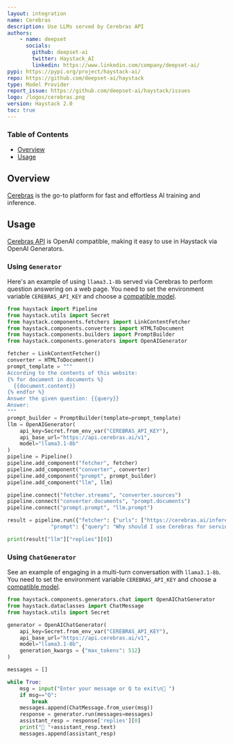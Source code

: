```yaml
---
layout: integration
name: Cerebras
description: Use LLMs served by Cerebras API
authors:
    - name: deepset
      socials:
        github: deepset-ai
        twitter: Haystack_AI
        linkedin: https://www.linkedin.com/company/deepset-ai/
pypi: https://pypi.org/project/haystack-ai/
repo: https://github.com/deepset-ai/haystack
type: Model Provider
report_issue: https://github.com/deepset-ai/haystack/issues
logo: /logos/cerebras.png
version: Haystack 2.0
toc: true
---
```


### **Table of Contents**

- [Overview](#overview)
- [Usage](#usage)

## Overview

[Cerebras](https://cerebras.ai/) is the go-to platform for fast and effortless AI training and inference.

## Usage

[Cerebras API](https://cerebras.ai/inference) is OpenAI compatible, making it easy to use in Haystack via OpenAI Generators.

### Using `Generator`

Here's an example of using `llama3.1-8b` served via Cerebras to perform question answering on a web page.
You need to set the environment variable `CEREBRAS_API_KEY` and choose a [compatible model](https://inference-docs.cerebras.ai/introduction).

```python
from haystack import Pipeline
from haystack.utils import Secret
from haystack.components.fetchers import LinkContentFetcher
from haystack.components.converters import HTMLToDocument
from haystack.components.builders import PromptBuilder
from haystack.components.generators import OpenAIGenerator

fetcher = LinkContentFetcher()
converter = HTMLToDocument()
prompt_template = """
According to the contents of this website:
{% for document in documents %}
  {{document.content}}
{% endfor %}
Answer the given question: {{query}}
Answer:
"""
prompt_builder = PromptBuilder(template=prompt_template)
llm = OpenAIGenerator(
    api_key=Secret.from_env_var("CEREBRAS_API_KEY"),
    api_base_url="https://api.cerebras.ai/v1",
    model="llama3.1-8b"
)
pipeline = Pipeline()
pipeline.add_component("fetcher", fetcher)
pipeline.add_component("converter", converter)
pipeline.add_component("prompt", prompt_builder)
pipeline.add_component("llm", llm)

pipeline.connect("fetcher.streams", "converter.sources")
pipeline.connect("converter.documents", "prompt.documents")
pipeline.connect("prompt.prompt", "llm.prompt")

result = pipeline.run({"fetcher": {"urls": ["https://cerebras.ai/inference"]},
              "prompt": {"query": "Why should I use Cerebras for serving LLMs?"}})

print(result["llm"]["replies"][0])
```

### Using `ChatGenerator`

See an example of engaging in a multi-turn conversation with `llama3.1-8b`.
You need to set the environment variable `CEREBRAS_API_KEY` and choose a [compatible model](https://inference-docs.cerebras.ai/introduction).

```python
from haystack.components.generators.chat import OpenAIChatGenerator
from haystack.dataclasses import ChatMessage
from haystack.utils import Secret

generator = OpenAIChatGenerator(
    api_key=Secret.from_env_var("CEREBRAS_API_KEY"),
    api_base_url="https://api.cerebras.ai/v1",
    model="llama3.1-8b",
    generation_kwargs = {"max_tokens": 512}
)

messages = []

while True:
    msg = input("Enter your message or Q to exit\n🧑 ")
    if msg=="Q":
        break
    messages.append(ChatMessage.from_user(msg))
    response = generator.run(messages=messages)
    assistant_resp = response['replies'][0]
    print("🤖 "+assistant_resp.text)
    messages.append(assistant_resp)
```
